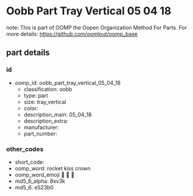 # Oobb Part Tray Vertical 05 04 18  

note: This is part of OOMP the Oopen Organization Method For Parts. For more details: https://github.com/oomlout/oomp_base

##  part details





### id
* oomp_id: oobb_part_tray_vertical_05_04_18
  * classification: oobb
  * type: part
  * size: tray_vertical
  * color: 
  * description_main: 05_04_18
  * description_extra: 
  * manufacturer: 
  * part_number: 

### other_codes
* short_code: 
* oomp_word: rocket kiss crown
* oomp_word_emoji :rocket: :kiss: :crown:
* md5_6_alpha: 8xv3k
* md5_6: e523b0